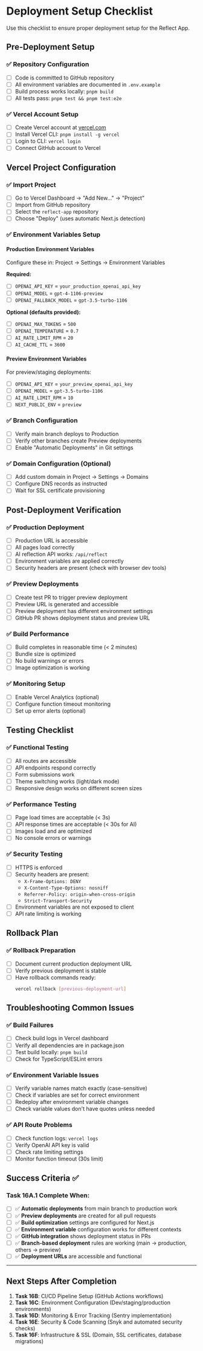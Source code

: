 # Deployment Setup Checklist

Use this checklist to ensure proper deployment setup for the Reflect App.

## Pre-Deployment Setup

### ✅ Repository Configuration

- [ ] Code is committed to GitHub repository
- [ ] All environment variables are documented in `.env.example`
- [ ] Build process works locally: `pnpm build`
- [ ] All tests pass: `pnpm test && pnpm test:e2e`

### ✅ Vercel Account Setup

- [ ] Create Vercel account at [vercel.com](https://vercel.com)
- [ ] Install Vercel CLI: `pnpm install -g vercel`
- [ ] Login to CLI: `vercel login`
- [ ] Connect GitHub account to Vercel

## Vercel Project Configuration

### ✅ Import Project

- [ ] Go to Vercel Dashboard → "Add New..." → "Project"
- [ ] Import from GitHub repository
- [ ] Select the `reflect-app` repository
- [ ] Choose "Deploy" (uses automatic Next.js detection)

### ✅ Environment Variables Setup

#### Production Environment Variables

Configure these in: Project → Settings → Environment Variables

**Required:**

- [ ] `OPENAI_API_KEY` = `your_production_openai_api_key`
- [ ] `OPENAI_MODEL` = `gpt-4-1106-preview`
- [ ] `OPENAI_FALLBACK_MODEL` = `gpt-3.5-turbo-1106`

**Optional (defaults provided):**

- [ ] `OPENAI_MAX_TOKENS` = `500`
- [ ] `OPENAI_TEMPERATURE` = `0.7`
- [ ] `AI_RATE_LIMIT_RPM` = `20`
- [ ] `AI_CACHE_TTL` = `3600`

#### Preview Environment Variables

For preview/staging deployments:

- [ ] `OPENAI_API_KEY` = `your_preview_openai_api_key`
- [ ] `OPENAI_MODEL` = `gpt-3.5-turbo-1106`
- [ ] `AI_RATE_LIMIT_RPM` = `10`
- [ ] `NEXT_PUBLIC_ENV` = `preview`

### ✅ Branch Configuration

- [ ] Verify main branch deploys to Production
- [ ] Verify other branches create Preview deployments
- [ ] Enable "Automatic Deployments" in Git settings

### ✅ Domain Configuration (Optional)

- [ ] Add custom domain in Project → Settings → Domains
- [ ] Configure DNS records as instructed
- [ ] Wait for SSL certificate provisioning

## Post-Deployment Verification

### ✅ Production Deployment

- [ ] Production URL is accessible
- [ ] All pages load correctly
- [ ] AI reflection API works: `/api/reflect`
- [ ] Environment variables are applied correctly
- [ ] Security headers are present (check with browser dev tools)

### ✅ Preview Deployments

- [ ] Create test PR to trigger preview deployment
- [ ] Preview URL is generated and accessible
- [ ] Preview deployment has different environment settings
- [ ] GitHub PR shows deployment status and preview URL

### ✅ Build Performance

- [ ] Build completes in reasonable time (< 2 minutes)
- [ ] Bundle size is optimized
- [ ] No build warnings or errors
- [ ] Image optimization is working

### ✅ Monitoring Setup

- [ ] Enable Vercel Analytics (optional)
- [ ] Configure function timeout monitoring
- [ ] Set up error alerts (optional)

## Testing Checklist

### ✅ Functional Testing

- [ ] All routes are accessible
- [ ] API endpoints respond correctly
- [ ] Form submissions work
- [ ] Theme switching works (light/dark mode)
- [ ] Responsive design works on different screen sizes

### ✅ Performance Testing

- [ ] Page load times are acceptable (< 3s)
- [ ] API response times are acceptable (< 30s for AI)
- [ ] Images load and are optimized
- [ ] No console errors or warnings

### ✅ Security Testing

- [ ] HTTPS is enforced
- [ ] Security headers are present:
  - `X-Frame-Options: DENY`
  - `X-Content-Type-Options: nosniff`
  - `Referrer-Policy: origin-when-cross-origin`
  - `Strict-Transport-Security`
- [ ] Environment variables are not exposed to client
- [ ] API rate limiting is working

## Rollback Plan

### ✅ Rollback Preparation

- [ ] Document current production deployment URL
- [ ] Verify previous deployment is stable
- [ ] Have rollback commands ready:
  ```bash
  vercel rollback [previous-deployment-url]
  ```

## Troubleshooting Common Issues

### ✅ Build Failures

- [ ] Check build logs in Vercel dashboard
- [ ] Verify all dependencies are in package.json
- [ ] Test build locally: `pnpm build`
- [ ] Check for TypeScript/ESLint errors

### ✅ Environment Variable Issues

- [ ] Verify variable names match exactly (case-sensitive)
- [ ] Check if variables are set for correct environment
- [ ] Redeploy after environment variable changes
- [ ] Check variable values don't have quotes unless needed

### ✅ API Route Problems

- [ ] Check function logs: `vercel logs`
- [ ] Verify OpenAI API key is valid
- [ ] Check rate limiting settings
- [ ] Monitor function timeout (30s limit)

## Success Criteria ✅

### Task 16A.1 Complete When:

- [ ] ✅ **Automatic deployments** from main branch to production work
- [ ] ✅ **Preview deployments** are created for all pull requests
- [ ] ✅ **Build optimization** settings are configured for Next.js
- [ ] ✅ **Environment variable** configuration works for different contexts
- [ ] ✅ **GitHub integration** shows deployment status in PRs
- [ ] ✅ **Branch-based deployment** rules are working (main → production, others → preview)
- [ ] ✅ **Deployment URLs** are accessible and functional

---

## Next Steps After Completion

1. **Task 16B**: CI/CD Pipeline Setup (GitHub Actions workflows)
2. **Task 16C**: Environment Configuration (Dev/staging/production environments)
3. **Task 16D**: Monitoring & Error Tracking (Sentry implementation)
4. **Task 16E**: Security & Code Scanning (Snyk and automated security checks)
5. **Task 16F**: Infrastructure & SSL (Domain, SSL certificates, database migrations)
